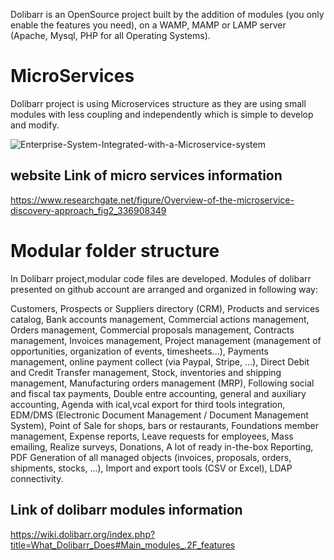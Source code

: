Dolibarr is an OpenSource project built by the addition of modules (you only enable the features you need), on a WAMP, MAMP or LAMP server (Apache, Mysql, PHP for all Operating Systems).

# MicroServices

Dolibarr project is using Microservices structure as they are using small modules with less coupling and independently which is simple to develop and modify.

![Enterprise-System-Integrated-with-a-Microservice-system](https://user-images.githubusercontent.com/113935723/204827023-09230158-d122-4e0f-a983-b30e8ad53cde.png)

## website Link of micro services information  
https://www.researchgate.net/figure/Overview-of-the-microservice-discovery-approach_fig2_336908349


# Modular folder structure

In Dolibarr project,modular code files are developed.
Modules of dolibarr presented on github account are arranged and organized in following way:

Customers, Prospects or Suppliers directory (CRM),
Products and services catalog,
Bank accounts management,
Commercial actions management,
Orders management,
Commercial proposals management,
Contracts management,
Invoices management,
Project management (management of opportunities, organization of events, timesheets...),
Payments management, online payment collect (via Paypal, Stripe, ...),
Direct Debit and Credit Transfer management,
Stock, inventories and shipping management,
Manufacturing orders management (MRP),
Following social and fiscal tax payments,
Double entre accounting, general and auxiliary accounting,
Agenda with ical,vcal export for third tools integration,
EDM/DMS (Electronic Document Management / Document Management System),
Point of Sale for shops, bars or restaurants,
Foundations member management,
Expense reports,
Leave requests for employees,
Mass emailing,
Realize surveys,
Donations,
A lot of ready in-the-box Reporting,
PDF Generation of all managed objects (invoices, proposals, orders, shipments, stocks, ...),
Import and export tools (CSV or Excel),
LDAP connectivity.
 
## Link of dolibarr modules information
https://wiki.dolibarr.org/index.php?title=What_Dolibarr_Does#Main_modules_.2F_features


